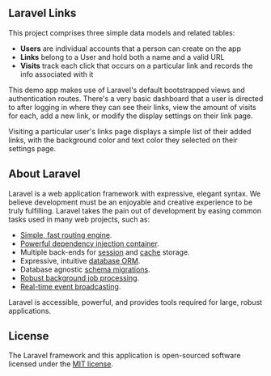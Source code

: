 ## Laravel Links

This project comprises three simple data models and related tables:

- **Users** are individual accounts that a person can create on the app
- **Links** belong to a User and hold both a name and a valid URL
- **Visits** track each click that occurs on a particular link and records the info associated with it

This demo app makes use of Laravel's default bootstrapped views and authentication routes. There's a very basic dashboard that a user is directed to after logging in where they can see their links, view the amount of visits for each, add a new link, or modify the display settings on their link page.

Visiting a particular user's links page displays a simple list of their added links, with the background color and text color they selected on their settings page.

## About Laravel

Laravel is a web application framework with expressive, elegant syntax. We believe development must be an enjoyable and creative experience to be truly fulfilling. Laravel takes the pain out of development by easing common tasks used in many web projects, such as:

- [Simple, fast routing engine](https://laravel.com/docs/routing).
- [Powerful dependency injection container](https://laravel.com/docs/container).
- Multiple back-ends for [session](https://laravel.com/docs/session) and [cache](https://laravel.com/docs/cache) storage.
- Expressive, intuitive [database ORM](https://laravel.com/docs/eloquent).
- Database agnostic [schema migrations](https://laravel.com/docs/migrations).
- [Robust background job processing](https://laravel.com/docs/queues).
- [Real-time event broadcasting](https://laravel.com/docs/broadcasting).

Laravel is accessible, powerful, and provides tools required for large, robust applications.

## License

The Laravel framework and this application is open-sourced software licensed under the [MIT license](https://opensource.org/licenses/MIT).
